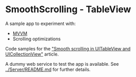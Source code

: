 SmoothScrolling - TableView
===========================

A sample app to experiment with:
- [MVVM](https://www.objc.io/issues/13-architecture/mvvm/)
- Scrolling optimizations

Code samples for the ["Smooth scrolling in UITableView and UICollectionView"](https://medium.com/capital-one-developers/smooth-scrolling-in-uitableview-and-uicollectionview-a012045d77f) article.

A dummy web service to test the app is available. See [../Server/README.md](https://github.com/andrea-prearo/SwiftExamples/blob/master/SmoothScrolling/README.md) for further details.
